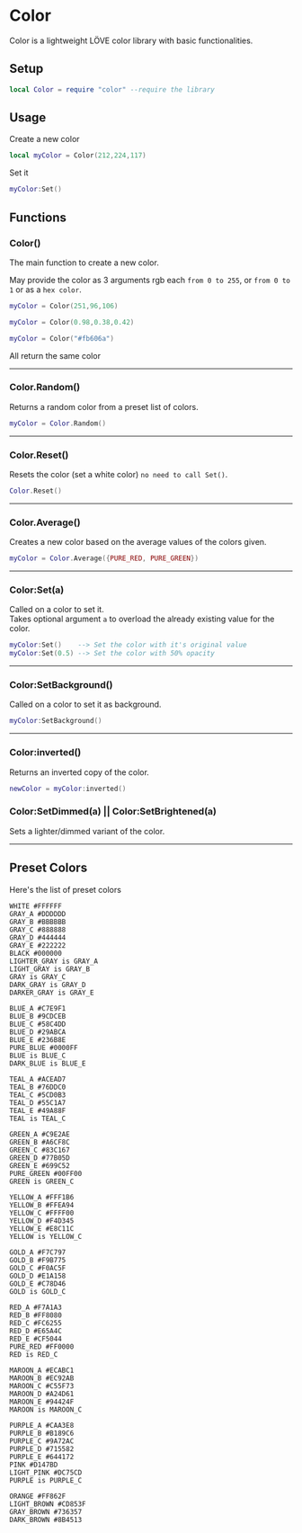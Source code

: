 # Color

Color is a lightweight LÖVE color library with basic functionalities.

## Setup

```lua
local Color = require "color" --require the library
```

## Usage

Create a new color

```lua
local myColor = Color(212,224,117)
```

Set it

```lua
myColor:Set()
```

## Functions

### Color()

The main function to create a new color.

May provide the color as 3 arguments rgb each `from 0 to 255`, or `from 0 to 1` or as a `hex color`.

```lua
myColor = Color(251,96,106)

myColor = Color(0.98,0.38,0.42)

myColor = Color("#fb606a")
```

All return the same color

---

### Color.Random()

Returns a random color from a preset list of colors.

```lua
myColor = Color.Random()
```

---

### Color.Reset()

Resets the color (set a white color) `no need to call Set()`.

```lua
Color.Reset()
```

---

### Color.Average()

Creates a new color based on the average values of the colors given.

```lua
myColor = Color.Average({PURE_RED, PURE_GREEN})
```

---
### Color:Set(a)
Called on a color to set it.<br>
Takes optional argument `a` to overload the already existing value for the color.
```lua
myColor:Set()    --> Set the color with it's original value
myColor:Set(0.5) --> Set the color with 50% opacity
```
---
### Color:SetBackground()
Called on a color to set it as background.
```lua
myColor:SetBackground()
```
---
### Color:inverted()
Returns an inverted copy of the color.
```lua
newColor = myColor:inverted()
```
### Color:SetDimmed(a) || Color:SetBrightened(a)
Sets a lighter/dimmed variant of the color.

---
## Preset Colors
Here's the list of preset colors

`WHITE #FFFFFF `<br>
`GRAY_A #DDDDDD `<br>
`GRAY_B #BBBBBB `<br>
`GRAY_C #888888 `<br>
`GRAY_D #444444 `<br>
`GRAY_E #222222 `<br>
`BLACK #000000 `<br>
`LIGHTER_GRAY is GRAY_A`<br>
`LIGHT_GRAY is GRAY_B`<br>
`GRAY is GRAY_C`<br>
`DARK_GRAY is GRAY_D`<br>
`DARKER_GRAY is GRAY_E`<br>


`BLUE_A #C7E9F1 `<br>
`BLUE_B #9CDCEB `<br>
`BLUE_C #58C4DD `<br>
`BLUE_D #29ABCA `<br>
`BLUE_E #236B8E `<br>
`PURE_BLUE #0000FF `<br>
`BLUE is BLUE_C`<br>
`DARK_BLUE is BLUE_E`<br>

`TEAL_A #ACEAD7 `<br>
`TEAL_B #76DDC0 `<br>
`TEAL_C #5CD0B3 `<br>
`TEAL_D #55C1A7 `<br>
`TEAL_E #49A88F `<br>
`TEAL is TEAL_C`<br>

`GREEN_A #C9E2AE `<br>
`GREEN_B #A6CF8C `<br>
`GREEN_C #83C167 `<br>
`GREEN_D #77B05D `<br>
`GREEN_E #699C52 `<br>
`PURE_GREEN #00FF00 `<br>
`GREEN is GREEN_C`<br>

`YELLOW_A #FFF1B6 `<br>
`YELLOW_B #FFEA94 `<br>
`YELLOW_C #FFFF00 `<br>
`YELLOW_D #F4D345 `<br>
`YELLOW_E #E8C11C `<br>
`YELLOW is YELLOW_C`<br>

`GOLD_A #F7C797 `<br>
`GOLD_B #F9B775 `<br>
`GOLD_C #F0AC5F `<br>
`GOLD_D #E1A158 `<br>
`GOLD_E #C78D46 `<br>
`GOLD is GOLD_C`<br>


`RED_A #F7A1A3 `<br>
`RED_B #FF8080 `<br>
`RED_C #FC6255 `<br>
`RED_D #E65A4C `<br>
`RED_E #CF5044 `<br>
`PURE_RED #FF0000 `<br>
`RED is RED_C`<br>

`MAROON_A #ECABC1 `<br>
`MAROON_B #EC92AB `<br>
`MAROON_C #C55F73 `<br>
`MAROON_D #A24D61 `<br>
`MAROON_E #94424F `<br>
`MAROON is MAROON_C`<br>

`PURPLE_A #CAA3E8 `<br>
`PURPLE_B #B189C6 `<br>
`PURPLE_C #9A72AC `<br>
`PURPLE_D #715582 `<br>
`PURPLE_E #644172 `<br>
`PINK #D147BD `<br>
`LIGHT_PINK #DC75CD `<br>
`PURPLE is PURPLE_C`<br>

`ORANGE #FF862F `<br>
`LIGHT_BROWN #CD853F `<br>
`GRAY_BROWN #736357 `<br>
`DARK_BROWN #8B4513 `<br>
